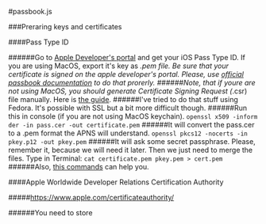 #passbook.js

###Preraring keys and certificates

####Pass Type ID

######Go to [Apple Developer's portal](https://developer.apple.com/) and get your iOS Pass Type ID. If you are using MacOS, export it's key as *.pem file. Be sure that your certificate is signed on the apple developer's portal. Please, use [official passbook documentation](https://developer.apple.com/library/ios/documentation/UserExperience/Conceptual/PassKit_PG/Chapters/YourFirst.html#//apple_ref/doc/uid/TP40012195-CH2-SW1) to do that prorerly.
######Note, that if youre are not using MacOS, you should generate Certificate Signing Request (*.csr) file manually. Here is [the guide](http://www.rackspace.com/knowledge_center/article/generate-a-csr-with-openssl). 
######I've tried to do that stuff using Fedora. It's possible with SSL but a bit more difficult though.
######Run this in console (if you are not using MacOS keychain).
`openssl x509 -inform der -in pass.cer -out certificate.pem`
######It will convert the pass.cer to a .pem format the APNS will understand.
`openssl pkcs12 -nocerts -in pkey.p12 -out pkey.pem`
######It will ask some secret passphrase. Please, remember it, because we will need it later. Then we just need to merge the files. Type in Terminal:
`cat certificate.pem pkey.pem > cert.pem`
######Also, [this commands](https://www.sslshopper.com/article-most-common-openssl-commands.html) can help you.

####Apple Worldwide Developer Relations Certification Authority

#####https://www.apple.com/certificateauthority/

######You need to store 
